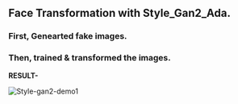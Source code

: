 ## Face Transformation with Style_Gan2_Ada. 

### First, Genearted fake images.

### Then, trained & transformed the images.


**RESULT-**

![Style-gan2-demo1](https://user-images.githubusercontent.com/85226862/175124977-87d2ce81-2c4e-4151-856c-5599de50b10c.gif)
